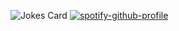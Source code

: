![Jokes Card](https://readme-jokes.vercel.app/api)
[![spotify-github-profile](https://spotify-github-profile.vercel.app/api/view?uid=31o3l6t73lcxky3vllsatqsnowda&cover_image=true&theme=default&show_offline=false&background_color=121212&interchange=true&bar_color=53b14f&bar_color_cover=true)](https://github.com/kittinan/spotify-github-profile)
